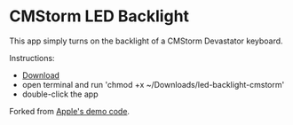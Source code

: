 # CMStorm LED Backlight

This app simply turns on the backlight of a CMStorm Devastator keyboard.

Instructions:
- [Download](https://github.com/gholker/led-backlight-cmstorm/blob/master/led-backlight-cmstorm?raw=true)
- open terminal and run 'chmod +x ~/Downloads/led-backlight-cmstorm'
- double-click the app

Forked from [Apple's demo code](https://developer.apple.com/library/mac/samplecode/HID_LED_test_tool/Introduction/Intro.html).

